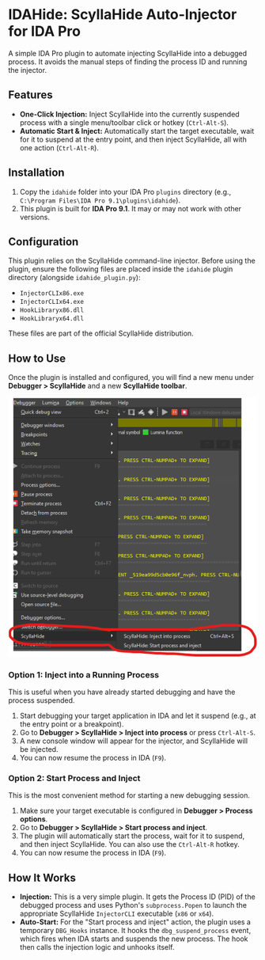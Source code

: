 # IDAHide: ScyllaHide Auto-Injector for IDA Pro

A simple IDA Pro plugin to automate injecting ScyllaHide into a debugged process. It avoids the manual steps of finding the process ID and running the injector.

## Features

*   **One-Click Injection:** Inject ScyllaHide into the currently suspended process with a single menu/toolbar click or hotkey (`Ctrl-Alt-S`).
*   **Automatic Start & Inject:** Automatically start the target executable, wait for it to suspend at the entry point, and then inject ScyllaHide, all with one action (`Ctrl-Alt-R`).

## Installation

1.  Copy the `idahide` folder into your IDA Pro `plugins` directory (e.g., `C:\Program Files\IDA Pro 9.1\plugins\idahide`).
2.  This plugin is built for **IDA Pro 9.1**. It may or may not work with other versions.

## Configuration

This plugin relies on the ScyllaHide command-line injector. Before using the plugin, ensure the following files are placed inside the `idahide` plugin directory (alongside `idahide_plugin.py`):

*   `InjectorCLIx86.exe`
*   `InjectorCLIx64.exe`
*   `HookLibraryx86.dll`
*   `HookLibraryx64.dll`

These files are part of the official ScyllaHide distribution.

## How to Use

Once the plugin is installed and configured, you will find a new menu under **Debugger > ScyllaHide** and a new **ScyllaHide toolbar**.

![IDA Debugger Menu](./readme.png)

### Option 1: Inject into a Running Process

This is useful when you have already started debugging and have the process suspended.

1.  Start debugging your target application in IDA and let it suspend (e.g., at the entry point or a breakpoint).
2.  Go to **Debugger > ScyllaHide > Inject into process** or press `Ctrl-Alt-S`.
3.  A new console window will appear for the injector, and ScyllaHide will be injected.
4.  You can now resume the process in IDA (`F9`).

### Option 2: Start Process and Inject

This is the most convenient method for starting a new debugging session.

1.  Make sure your target executable is configured in **Debugger > Process options**.
2.  Go to **Debugger > ScyllaHide > Start process and inject**.
3.  The plugin will automatically start the process, wait for it to suspend, and then inject ScyllaHide. You can also use the `Ctrl-Alt-R` hotkey.
4.  You can now resume the process in IDA (`F9`).

## How It Works

*   **Injection:** This is a very simple plugin. It gets the Process ID (PID) of the debugged process and uses Python's `subprocess.Popen` to launch the appropriate ScyllaHide `InjectorCLI` executable (`x86` or `x64`).
*   **Auto-Start:** For the "Start process and inject" action, the plugin uses a temporary `DBG_Hooks` instance. It hooks the `dbg_suspend_process` event, which fires when IDA starts and suspends the new process. The hook then calls the injection logic and unhooks itself.